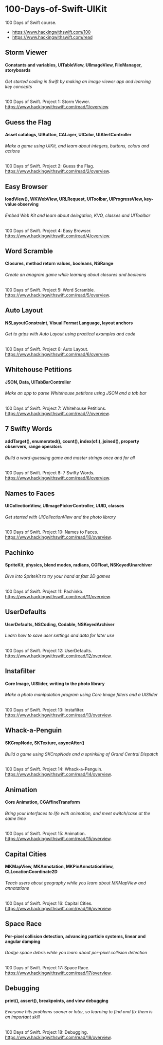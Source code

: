 # 100-Days-of-Swift-UIKit
100 Days of Swift course. 
- https://www.hackingwithswift.com/100
- https://www.hackingwithswift.com/read

## Storm Viewer
#### Constants and variables, UITableView, UIImageView, FileManager, storyboards
###### Get started coding in Swift by making an image viewer app and learning key concepts
100 Days of Swift. Project 1: Storm Viewer. https://www.hackingwithswift.com/read/1/overview.

## Guess the Flag
#### Asset catalogs, UIButton, CALayer, UIColor, UIAlertController
###### Make a game using UIKit, and learn about integers, buttons, colors and actions
100 Days of Swift. Project 2: Guess the Flag. https://www.hackingwithswift.com/read/2/overview.

## Easy Browser
#### loadView(), WKWebView, URLRequest, UIToolbar, UIProgressView, key-value observing
###### Embed Web Kit and learn about delegation, KVO, classes and UIToolbar
100 Days of Swift. Project 4: Easy Browser. https://www.hackingwithswift.com/read/4/overview.

## Word Scramble
#### Closures, method return values, booleans, NSRange
###### Create an anagram game while learning about closures and booleans
100 Days of Swift. Project 5: Word Scramble. https://www.hackingwithswift.com/read/5/overview.

## Auto Layout
#### NSLayoutConstraint, Visual Format Language, layout anchors
###### Get to grips with Auto Layout using practical examples and code
100 Days of Swift. Project 6: Auto Layout. https://www.hackingwithswift.com/read/6/overview.

## Whitehouse Petitions
#### JSON, Data, UITabBarController
###### Make an app to parse Whitehouse petitions using JSON and a tab bar
100 Days of Swift. Project 7: Whitehouse Petitions. https://www.hackingwithswift.com/read/7/overview.

## 7 Swifty Words
#### addTarget(), enumerated(), count(), index(of:), joined(), property observers, range operators
###### Build a word-guessing game and master strings once and for all
100 Days of Swift. Project 8: 7 Swifty Words. https://www.hackingwithswift.com/read/8/overview.

## Names to Faces
#### UICollectionView, UIImagePickerController, UUID, classes
###### Get started with UICollectionView and the photo library
100 Days of Swift. Project 10: Names to Faces. https://www.hackingwithswift.com/read/10/overview.

## Pachinko
#### SpriteKit, physics, blend modes, radians, CGFloat, NSKeyedUnarchiver
###### Dive into SpriteKit to try your hand at fast 2D games
100 Days of Swift. Project 11: Pachinko. https://www.hackingwithswift.com/read/11/overview.

## UserDefaults
#### UserDefaults, NSCoding, Codable, NSKeyedArchiver
###### Learn how to save user settings and data for later use
100 Days of Swift. Project 12: UserDefaults. https://www.hackingwithswift.com/read/12/overview.

## Instafilter
#### Core Image, UISlider, writing to the photo library
###### Make a photo manipulation program using Core Image filters and a UISlider
100 Days of Swift. Project 13: Instafilter. https://www.hackingwithswift.com/read/13/overview.

## Whack-a-Penguin
#### SKCropNode, SKTexture, asyncAfter()
###### Build a game using SKCropNode and a sprinkling of Grand Central Dispatch
100 Days of Swift. Project 14: Whack-a-Penguin. https://www.hackingwithswift.com/read/14/overview.

## Animation
#### Core Animation, CGAffineTransform
###### Bring your interfaces to life with animation, and meet switch/case at the same time
100 Days of Swift. Project 15: Animation. https://www.hackingwithswift.com/read/15/overview.

## Capital Cities
#### MKMapView, MKAnnotation, MKPinAnnotationView, CLLocationCoordinate2D
###### Teach users about geography while you learn about MKMapView and annotations
100 Days of Swift. Project 16: Capital Cities. https://www.hackingwithswift.com/read/16/overview.

## Space Race
#### Per-pixel collision detection, advancing particle systems, linear and angular damping
###### Dodge space debris while you learn about per-pixel collision detection
100 Days of Swift. Project 17: Space Race. https://www.hackingwithswift.com/read/17/overview.

## Debugging
#### print(), assert(), breakpoints, and view debugging
###### Everyone hits problems sooner or later, so learning to find and fix them is an important skill
100 Days of Swift. Project 18: Debugging. https://www.hackingwithswift.com/read/18/overview.
